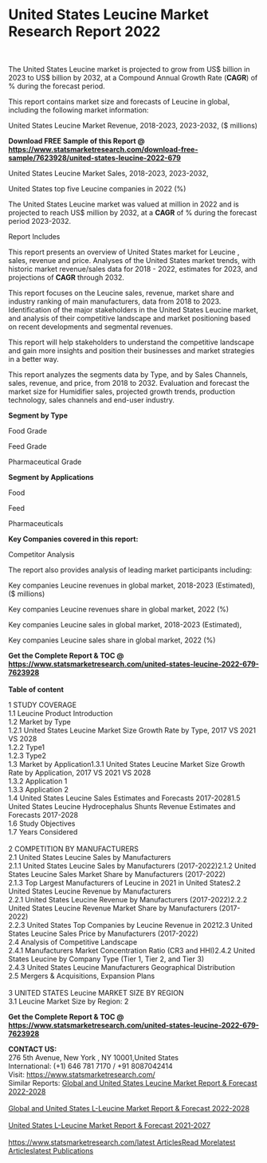 <h1>United States Leucine Market Research Report 2022</h1><br/><p>The United States Leucine market is projected to grow from US$ billion in 2023 to US$ billion by 2032, at a Compound Annual Growth Rate (<strong>CAGR</strong>) of % during the forecast period.</p><p>This report contains market size and forecasts of Leucine in global, including the following market information:</p><p>United States Leucine Market Revenue, 2018-2023, 2023-2032, ($ millions)</p><p><strong>Download FREE Sample of this Report @ <a href="https://www.statsmarketresearch.com/download-free-sample/7623928/united-states-leucine-2022-679">https://www.statsmarketresearch.com/download-free-sample/7623928/united-states-leucine-2022-679</a></strong></p><p>United States Leucine Market Sales, 2018-2023, 2023-2032,</p><p>United States top five Leucine companies in 2022 (%)</p><p>The United States Leucine market was valued at million in 2022 and is projected to reach US$ million by 2032, at a <strong>CAGR</strong> of % during the forecast period 2023-2032.</p><p>Report Includes</p><p>This report presents an overview of United States market for Leucine , sales, revenue and price. Analyses of the United States market trends, with historic market revenue/sales data for 2018 - 2022, estimates for 2023, and projections of <strong>CAGR</strong> through 2032.</p><p>This report focuses on the Leucine sales, revenue, market share and industry ranking of main manufacturers, data from 2018 to 2023. Identification of the major stakeholders in the United States Leucine market, and analysis of their competitive landscape and market positioning based on recent developments and segmental revenues.</p><p>This report will help stakeholders to understand the competitive landscape and gain more insights and position their businesses and market strategies in a better way.</p><p>This report analyzes the segments data by Type, and by Sales Channels, sales, revenue, and price, from 2018 to 2032. Evaluation and forecast the market size for Humidifier sales, projected growth trends, production technology, sales channels and end-user industry.</p><p><strong>Segment by Type</strong></p><p>Food Grade</p><p>Feed Grade</p><p>Pharmaceutical Grade</p><p><strong> Segment <strong><strong>by Applications</strong></strong></strong></p><p>Food</p><p>Feed</p><p>Pharmaceuticals</p><p><strong>Key Companies covered in this report:</strong></p><p>Competitor Analysis</p><p>The report also provides analysis of leading market participants including:</p><p>Key companies Leucine revenues in global market, 2018-2023 (Estimated), ($ millions)</p><p>Key companies Leucine revenues share in global market, 2022 (%)</p><p>Key companies Leucine sales in global market, 2018-2023 (Estimated),</p><p>Key companies Leucine sales share in global market, 2022 (%)</p><div><b>Get the Complete Report & TOC @ <a href="https://www.statsmarketresearch.com/united-states-leucine-2022-679-7623928">https://www.statsmarketresearch.com/united-states-leucine-2022-679-7623928</a></b></div><br><b>Table of content</b><p>1 STUDY COVERAGE<br />1.1 Leucine Product Introduction<br />1.2 Market by Type<br />1.2.1 United States Leucine Market Size Growth Rate by Type, 2017 VS 2021 VS 2028<br />1.2.2 Type1<br />1.2.3 Type2<br />1.3 Market by Application1.3.1 United States Leucine Market Size Growth Rate by Application, 2017 VS 2021 VS 2028<br />1.3.2 Application 1<br />1.3.3 Application 2<br />1.4 United States Leucine Sales Estimates and Forecasts 2017-20281.5 United States Leucine Hydrocephalus Shunts Revenue Estimates and Forecasts 2017-2028<br />1.6 Study Objectives<br />1.7 Years Considered<br /><br />2 COMPETITION BY MANUFACTURERS<br />2.1 United States Leucine Sales by Manufacturers<br />2.1.1 United States Leucine Sales by Manufacturers (2017-2022)2.1.2 United States Leucine Sales Market Share by Manufacturers (2017-2022)<br />2.1.3 Top Largest Manufacturers of Leucine in 2021 in United States2.2 United States Leucine Revenue by Manufacturers<br />2.2.1 United States Leucine Revenue by Manufacturers (2017-2022)2.2.2 United States Leucine Revenue Market Share by Manufacturers (2017-2022)<br />2.2.3 United States Top Companies by Leucine Revenue in 20212.3 United States Leucine Sales Price by Manufacturers (2017-2022)<br />2.4 Analysis of Competitive Landscape<br />2.4.1 Manufacturers Market Concentration Ratio (CR3 and HHI)2.4.2 United States Leucine by Company Type (Tier 1, Tier 2, and Tier 3)<br />2.4.3 United States Leucine Manufacturers Geographical Distribution<br />2.5 Mergers & Acquisitions, Expansion Plans<br /><br />3 UNITED STATES Leucine MARKET SIZE BY REGION<br />3.1 Leucine Market Size by Region: 2<br><div><b>Get the Complete Report & TOC @ <a href="https://www.statsmarketresearch.com/united-states-leucine-2022-679-7623928">https://www.statsmarketresearch.com/united-states-leucine-2022-679-7623928</a></b></div></p> <b>CONTACT US:</b><br>276 5th Avenue, New York , NY 10001,United States<br>International: (+1) 646 781 7170 / +91 8087042414<br>Visit: <a href="https://www.statsmarketresearch.com/">https://www.statsmarketresearch.com/</a><br>Similar Reports: <a href="https://www.statsmarketresearch.com/united-states-leucine-2022-679-7623928">Global and United States Leucine Market Report & Forecast 2022-2028</a><br/><br/><a href="https://www.statsmarketresearch.com/united-states-leucine-2022-679-7623928">Global and United States L-Leucine Market Report & Forecast 2022-2028</a><br/><br/><a href="https://www.statsmarketresearch.com/united-states-leucine-2022-679-7623928">United States L-Leucine Market Report & Forecast 2021-2027</a><br/><br/><a href="https://gyeongbokgung.com">https://www.statsmarketresearch.com/</a><a href="https://hallyeomaritime.com">latest Articles</a><a href="https://jingwansa.com">Read More</a><a href=https://nguoiviet.jp/">latest Articles</a><a href="https://www.intelmarketresearch.com/">latest Publications</a>
